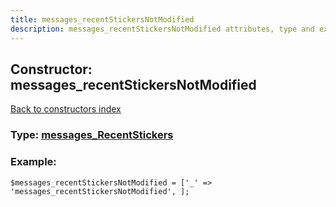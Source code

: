 ```yaml
---
title: messages_recentStickersNotModified
description: messages_recentStickersNotModified attributes, type and example
---
```

## Constructor: messages\_recentStickersNotModified  
[Back to constructors index](index.md)






### Type: [messages\_RecentStickers](../types/messages_RecentStickers.md)


### Example:

```
$messages_recentStickersNotModified = ['_' => 'messages_recentStickersNotModified', ];
```